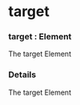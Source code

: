# target

### target : Element

The target Element

### Details[​](#details "Direct link to Details")

The target Element
